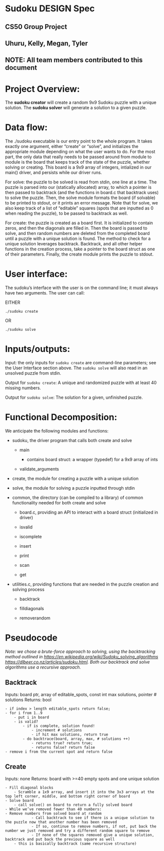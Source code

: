 # Sudoku DESIGN Spec
## CS50 Group Project 
## Uhuru, Kelly, Megan, Tyler
## NOTE: All team members contributed to this document

# Project Overview:
The **sudoku creator** will create a random 9x9 Sudoku puzzle with a unique solution. The **sudoku solver** will generate a solution to a given puzzle. 

# Data flow:
The ./sudoku executable is our entry point to the whole program. It takes exactly one argument, either “create” or “solve”, and initializes the appropriate module depending on what the user wants to do. For the most part, the only data that really needs to be passed around from module to module is the board that keeps track of the state of the puzzle, whether solving or creating. This board is a 9x9 array of integers, intialized in our main() driver, and persists while our driver runs. 

For solve: the puzzle to be solved is read from stdin, one line at a time. The puzzle is parsed into our (statically allocated) array, to which a pointer is then passed to backtrack (and the functions in board.c that backtrack uses) to solve the puzzle. Then, the solve module formats the board (if solvable) to be printed to stdout, or it prints an error message. Note that for solve, we also keep track of a list of “editable” squares (spots that are inputted as 0 when reading the puzzle), to be passed to backtrack as well. 

For create: the puzzle is created as a board first. It is initialized to contain zeros, and then the diagonals are filled in. Then the board is passed to solve, and then random numbers are deleted from the completed board until a puzzle with a unique solution is found. The method to check for a unique solution leverages backtrack. Backtrack, and all other helper functions in the creation process, take a pointer to the board struct as one of their parameters. Finally, the create module prints the puzzle to stdout. 

# User interface: 
The sudoku’s interface with the user is on the command line; it must always have two arguments. The user can call:

EITHER
```
./sudoku create
```

OR
```
./sudoku solve
```

# Inputs/outputs:
Input: the only inputs for `sudoku create` are command-line parameters; see the User Interface section above. The `sudoku solve` will also read in an unsolved puzzle from stdin.

Output for `sudoku create`: A unique and randomized puzzle with at least 40 missing numbers.

Output for `sudoku solve`: The solution for a given, unfinished puzzle.


# Functional Decomposition:
We anticipate the following modules and functions: 

* sudoku, the driver program that calls both create and solve 

	* main

		* contains board struct: a wrapper (typedef) for a 9x9 array of ints 

	* validate_arguments 


* create, the module for creating a puzzle with a unique solution

* solve, the module for solving a puzzle inputted through stdin

* common, the directory (can be compiled to a library) of common functionality needed for both create and solve 

	* board.c, providing an API to interact with a board struct (initialized in driver)

	* isvalid 

	* iscomplete 

	* insert

	* print

	* scan 

	* get


* utilities.c, providing functions that are needed in the puzzle creation and solving process

	* backtrack

	* filldiagonals

	* removerandom

# Pseudocode
*Note: we chose a brute-force approach to solving, using the backtracking method outlined in https://en.wikipedia.org/wiki/Sudoku_solving_algorithms 
https://dlbeer.co.nz/articles/sudoku.html. Both our backtrack and solve algorithms use a recursive approach.*

## Backtrack
Inputs: board ptr, array of editable_spots, const int max solutions, pointer # solutions
Returns: bool

	- if index > length editable_spots return false;
	- for i from 1..9
		- put i in board 
		- is valid? 
			- if is complete, solution found! 
				- increment # solutions
				- if hit max solutions, return true
			- do backtrace(board, array, max, # solutions ++)
				- returns true? return true;
				- returns false? return false
	- remove i from the current spot and return false 



## Create
Inputs: none
Returns: board with >=40 empty spots and one unique solution

	- Fill diagonal blocks
		- Scramble a 1x9 array, and insert it into the 3x3 arrays at the top left corner, middle, and bottom right corner of board
	- Solve board
		- call solve() on board to return a fully solved board
	- While we’ve removed fewer than 40 numbers: 
	- Remove numbers from solved board at random 
	            - Call backtrack to see if there is a unique solution to the puzzle now that another number has been removed
	            - If so, continue to remove numbers, if not, put back the number we just removed and try a different random square to remove 
	            - If none of the squares removed give a unique solution, backtrack and put back the previous square as well 
		- this is basically backtrack (same recursive structure)

















